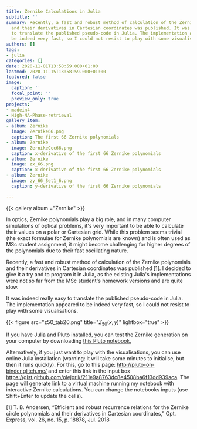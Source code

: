 ```yaml
---
title: Zernike Calculations in Julia
subtitle: ''
summary: Recently, a fast and robust method of calculation of the Zernike polynomials
  and their derivatives in Cartesian coordinates was published. It was really easy
  to translate the published pseudo-code in Julia. The implementation appeared to
  be indeed very fast, so I could not resist to play with some visualisations.
authors: []
tags:
- julia
categories: []
date: 2020-11-01T13:58:59.000+01:00
lastmod: 2020-11-15T13:58:59.000+01:00
featured: false
image:
  caption: ''
  focal_point: ''
  preview_only: true
projects:
- madein4
- High-NA-Phase-retrieval
gallery_item:
- album: Zernike
  image: Zernike66.png
  caption: The first 66 Zernike polynomials
- album: Zernike
  image: ZernikeCcc66.png
  caption: x-derivative of the first 66 Zernike polynomials
- album: Zernike
  image: zx_66.png
  caption: x-derivative of the first 66 Zernike polynomials
- album: Zernike
  image: zy_66_Set1_6.png
  caption: y-derivative of the first 66 Zernike polynomials

---
```

{{< gallery album ="Zernike"  >}}

In optics, Zernike polynomials play a big role, and in many computer simulations of optical problems, it's very important to be able to calculate their values on a polar or Cartesian grid. While this problem seems trivial (the exact formulae for Zernike polynomials are known) and is often used as MSc student assignment, it might become challenging for higher degrees of the polynomials due to their fast oscillating nature.

Recently, a fast and robust method of calculation of the Zernike polynomials and their derivatives in Cartesian coordinates was published [\[1\]](#1). I decided to give it a try and to program it in Julia, as the existing Julia's implementations were not so far from the MSc student's homework versions and are quite slow.

It was indeed really easy to translate the published pseudo-code in Julia. The implementation appeared to be indeed very fast, so I could not resist to play with some visualisations.

{{< figure src="z50_tab20.png" title="$Z_{50}(x,y)$" lightbox="true" >}}

If you have Julia and Pluto installed, you can test the Zernike generation on your computer by downloading [this Pluto notebook.](https://gist.github.com/olejorik/211e9a8763dc8e4508ba6f13dd939aca)

Alternatively, if you just want to play with the visualisations,
you can use online Julia installation (warning: it will take some minutes to initialise, but then it runs quickly).
For this, go to this page: http://pluto-on-binder.glitch.me/ and enter this link in the input box https://gist.github.com/olejorik/211e9a8763dc8e4508ba6f13dd939aca.
The page will generate link to a virtual machine running my notebook with interactive Zernike calculations.
You can change the notebooks inputs (use Shift+Enter to update the cells).

<a name="1"></a>
\[1\] T. B. Andersen, “Efficient and robust recurrence relations for the Zernike circle polynomials and their derivatives in Cartesian coordinates,” Opt. Express, vol. 26, no. 15, p. 18878, Jul. 2018